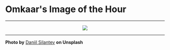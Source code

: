 # Omkaar's Image of the Hour

---

<div align="center">

<a href="https://unsplash.com/photos/sunset-reflects-over-water-with-tall-grass-in-focus-xUfATl0k8Cg">
  <img src="https://images.unsplash.com/photo-1749802449762-5e428ccf9a45?crop=entropy&cs=tinysrgb&fit=max&fm=jpg&ixid=M3w3NjA2Nzh8MHwxfHJhbmRvbXx8fHx8fHx8fDE3NTExODc2MDB8&ixlib=rb-4.1.0&q=80&w=1080" style="max-width:100%; height:auto;">
</a>



</div>

---

**Photo by** [Daniil Silantev](https://unsplash.com/@betagamma) **on Unsplash**
